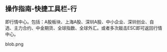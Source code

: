 ## 操作指南-快捷工具栏-行

即行情中心。包括：A股板块、上海A股、深圳A股、中小企业、深圳创业、自选、主力合约、中金期货、全球指数、全球外汇。或者多次敲击ESC即可返回行情中心。

blob.png